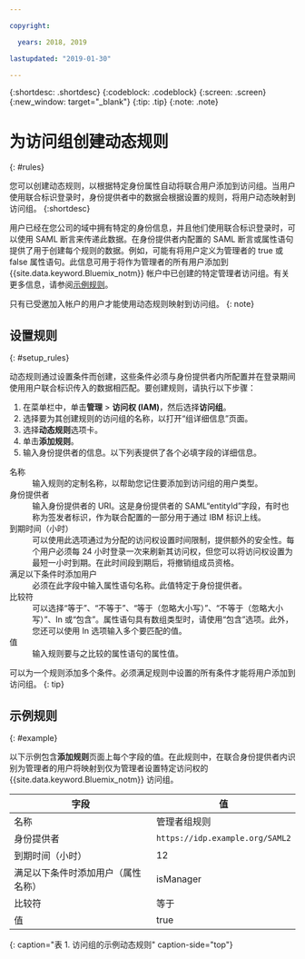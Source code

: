 ```yaml
---

copyright:

  years: 2018, 2019

lastupdated: "2019-01-30"

---
```


{:shortdesc: .shortdesc}
{:codeblock: .codeblock}
{:screen: .screen}
{:new_window: target="_blank"}
{:tip: .tip}
{:note: .note}

# 为访问组创建动态规则
{: #rules}

您可以创建动态规则，以根据特定身份属性自动将联合用户添加到访问组。当用户使用联合标识登录时，身份提供者中的数据会根据设置的规则，将用户动态映射到访问组。
{:shortdesc}

用户已经在您公司的域中拥有特定的身份信息，并且他们使用联合标识登录时，可以使用 SAML 断言来传递此数据。在身份提供者内配置的 SAML 断言或属性语句提供了用于创建每个规则的数据。例如，可能有将用户定义为管理者的 true 或 false 属性语句。此信息可用于将作为管理者的所有用户添加到 {{site.data.keyword.Bluemix_notm}} 帐户中已创建的特定管理者访问组。有关更多信息，请参阅[示例规则](/docs/iam?topic=iam-rules#example)。

只有已受邀加入帐户的用户才能使用动态规则映射到访问组。
{: note}

## 设置规则
{: #setup_rules}

动态规则通过设置条件而创建，这些条件必须与身份提供者内所配置并在登录期间使用用户联合标识传入的数据相匹配。要创建规则，请执行以下步骤：

1. 在菜单栏中，单击**管理** &gt; **访问权 (IAM)**，然后选择**访问组**。
2. 选择要为其创建规则的访问组的名称，以打开“组详细信息”页面。
3. 选择**动态规则**选项卡。
4. 单击**添加规则**。
5. 输入身份提供者的信息。以下列表提供了各个必填字段的详细信息。

<dl>
<dt>名称</dt>
<dd>输入规则的定制名称，以帮助您记住要添加到访问组的用户类型。</dd>
<dt>身份提供者</dt>
<dd>输入身份提供者的 URI。这是身份提供者的 SAML“entityId”字段，有时也称为签发者标识，作为联合配置的一部分用于通过 IBM 标识上线。</dd>
<dt>到期时间（小时）</dt>
<dd>可以使用此选项通过为分配的访问权设置时间限制，提供额外的安全性。每个用户必须每 24 小时登录一次来刷新其访问权，但您可以将访问权设置为最短一小时到期。在此时间段到期后，将撤销组成员资格。</dd>
<dt>满足以下条件时添加用户</dt>
<dd>必须在此字段中输入属性语句名称。此值特定于身份提供者。</dd>
<dt>比较符</dt>
<dd>可以选择“等于”、“不等于”、“等于（忽略大小写）”、“不等于（忽略大小写）”、In 或“包含”。属性语句具有数组类型时，请使用“包含”选项。此外，您还可以使用 In 选项输入多个要匹配的值。</dd>
<dt>值</dt>
<dd>输入规则要与之比较的属性语句的属性值。</dd>
</dl>

可以为一个规则添加多个条件。必须满足规则中设置的所有条件才能将用户添加到访问组。
{: tip}

## 示例规则
{: #example}

以下示例包含**添加规则**页面上每个字段的值。在此规则中，在联合身份提供者内识别为管理者的用户将映射到仅为管理者设置特定访问权的 {{site.data.keyword.Bluemix_notm}} 访问组。

|字段|值|
|----------|---------|
|名称|管理者组规则|
|身份提供者|`https://idp.example.org/SAML2`|
|到期时间（小时）|12|
|满足以下条件时添加用户（属性名称）|isManager|
|比较符|等于|
|值|true|
{: caption="表 1. 访问组的示例动态规则" caption-side="top"}
